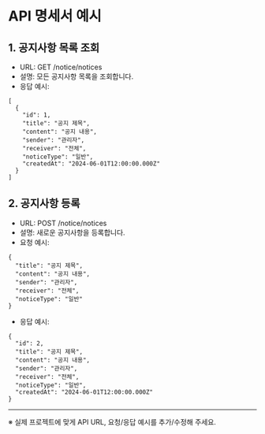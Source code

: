 # API 명세서 예시

## 1. 공지사항 목록 조회

- URL: GET /notice/notices
- 설명: 모든 공지사항 목록을 조회합니다.
- 응답 예시:

```
[
  {
    "id": 1,
    "title": "공지 제목",
    "content": "공지 내용",
    "sender": "관리자",
    "receiver": "전체",
    "noticeType": "일반",
    "createdAt": "2024-06-01T12:00:00.000Z"
  }
]
```

## 2. 공지사항 등록

- URL: POST /notice/notices
- 설명: 새로운 공지사항을 등록합니다.
- 요청 예시:

```
{
  "title": "공지 제목",
  "content": "공지 내용",
  "sender": "관리자",
  "receiver": "전체",
  "noticeType": "일반"
}
```

- 응답 예시:

```
{
  "id": 2,
  "title": "공지 제목",
  "content": "공지 내용",
  "sender": "관리자",
  "receiver": "전체",
  "noticeType": "일반",
  "createdAt": "2024-06-01T12:00:00.000Z"
}
```

---

※ 실제 프로젝트에 맞게 API URL, 요청/응답 예시를 추가/수정해 주세요.
